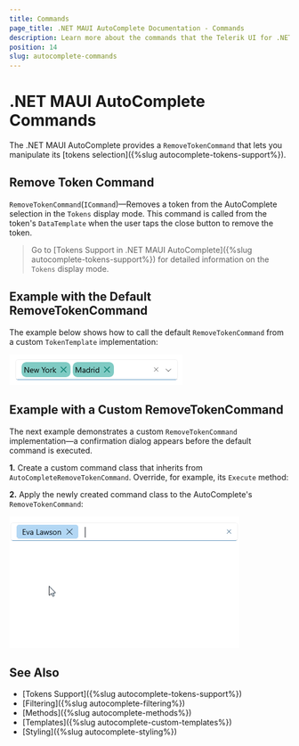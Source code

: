```yaml
---
title: Commands
page_title: .NET MAUI AutoComplete Documentation - Commands
description: Learn more about the commands that the Telerik UI for .NET MAUI AutoComplete control exposes.
position: 14
slug: autocomplete-commands
---
```


# .NET MAUI AutoComplete Commands

The .NET MAUI AutoComplete provides a `RemoveTokenCommand` that lets you manipulate its [tokens selection]({%slug autocomplete-tokens-support%}).

## Remove Token Command

`RemoveTokenCommand`(`ICommand`)&mdash;Removes a token from the AutoComplete selection in the `Tokens` display mode. This command is called from the token's `DataTemplate` when the user taps the close button to remove the token.

>Go to [Tokens Support in .NET MAUI AutoComplete]({%slug autocomplete-tokens-support%}) for detailed information on the `Tokens` display mode.

## Example with the Default RemoveTokenCommand

The example below shows how to call the default `RemoveTokenCommand` from a custom `TokenTemplate` implementation:

<snippet id='autocomplete-default-removetoken' />

![Telerik .NET MAUI AutoComplete default RemoveTokenCommand](images/autocomplete-removetokencommand-template.png)

## Example with a Custom RemoveTokenCommand

The next example demonstrates a custom `RemoveTokenCommand` implementation&mdash;a confirmation dialog appears before the default command is executed.

**1.** Create a custom command class that inherits from `AutoCompleteRemoveTokenCommand`. Override, for example, its `Execute` method:

<snippet id='autocomplete-custom-removetokencommand' />

**2.** Apply the newly created command class to the AutoComplete's `RemoveTokenCommand`:

<snippet id='autocomplete-custom-removetoken' />

![Telerik .NET MAUI AutoComplete custom RemoveTokenCommand](images/autocomplete-removetoken.gif)

## See Also

- [Tokens Support]({%slug autocomplete-tokens-support%})
- [Filtering]({%slug autocomplete-filtering%})
- [Methods]({%slug autocomplete-methods%})
- [Templates]({%slug autocomplete-custom-templates%})
- [Styling]({%slug autocomplete-styling%})
